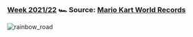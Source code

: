 ### [Week 2021/22](https://github.com/TWarczak/TidyTuesday/tree/main/r_code/2021_22_mariokart) 🏎 Source: [Mario Kart World Records](https://mkwrs.com/)
![rainbow_road](https://github.com/TWarczak/TidyTuesday/tree/main/plots/2021_22_mariokart/rainbow_road.png)
